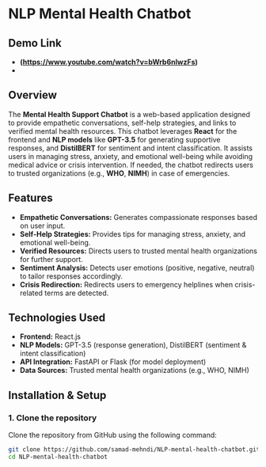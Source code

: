 # NLP Mental Health Chatbot
## Demo Link
- **(https://www.youtube.com/watch?v=bWrb6nlwzFs)**
- 
## Overview
The **Mental Health Support Chatbot** is a web-based application designed to provide empathetic conversations, self-help strategies, and links to verified mental health resources. This chatbot leverages **React** for the frontend and **NLP models** like **GPT-3.5** for generating supportive responses, and **DistilBERT** for sentiment and intent classification. It assists users in managing stress, anxiety, and emotional well-being while avoiding medical advice or crisis intervention. If needed, the chatbot redirects users to trusted organizations (e.g., **WHO**, **NIMH**) in case of emergencies.

## Features
- **Empathetic Conversations:** Generates compassionate responses based on user input.
- **Self-Help Strategies:** Provides tips for managing stress, anxiety, and emotional well-being.
- **Verified Resources:** Directs users to trusted mental health organizations for further support.
- **Sentiment Analysis:** Detects user emotions (positive, negative, neutral) to tailor responses accordingly.
- **Crisis Redirection:** Redirects users to emergency helplines when crisis-related terms are detected.

## Technologies Used
- **Frontend:** React.js
- **NLP Models:** GPT-3.5 (response generation), DistilBERT (sentiment & intent classification)
- **API Integration:** FastAPI or Flask (for model deployment)
- **Data Sources:** Trusted mental health organizations (e.g., WHO, NIMH)

## Installation & Setup

### 1. Clone the repository
Clone the repository from GitHub using the following command:
```bash
git clone https://github.com/samad-mehndi/NLP-mental-health-chatbot.git
cd NLP-mental-health-chatbot

